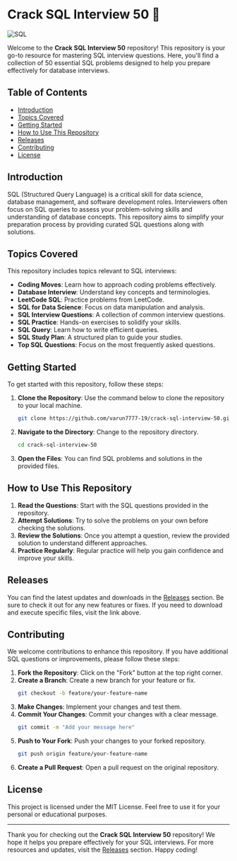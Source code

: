 # Crack SQL Interview 50 🎉

![SQL](https://img.shields.io/badge/SQL-Interview%20Prep-brightgreen)

Welcome to the **Crack SQL Interview 50** repository! This repository is your go-to resource for mastering SQL interview questions. Here, you'll find a collection of 50 essential SQL problems designed to help you prepare effectively for database interviews. 

## Table of Contents

- [Introduction](#introduction)
- [Topics Covered](#topics-covered)
- [Getting Started](#getting-started)
- [How to Use This Repository](#how-to-use-this-repository)
- [Releases](#releases)
- [Contributing](#contributing)
- [License](#license)

## Introduction

SQL (Structured Query Language) is a critical skill for data science, database management, and software development roles. Interviewers often focus on SQL queries to assess your problem-solving skills and understanding of database concepts. This repository aims to simplify your preparation process by providing curated SQL questions along with solutions.

## Topics Covered

This repository includes topics relevant to SQL interviews:

- **Coding Moves**: Learn how to approach coding problems effectively.
- **Database Interview**: Understand key concepts and terminologies.
- **LeetCode SQL**: Practice problems from LeetCode.
- **SQL for Data Science**: Focus on data manipulation and analysis.
- **SQL Interview Questions**: A collection of common interview questions.
- **SQL Practice**: Hands-on exercises to solidify your skills.
- **SQL Query**: Learn how to write efficient queries.
- **SQL Study Plan**: A structured plan to guide your studies.
- **Top SQL Questions**: Focus on the most frequently asked questions.

## Getting Started

To get started with this repository, follow these steps:

1. **Clone the Repository**: Use the command below to clone the repository to your local machine.
   ```bash
   git clone https://github.com/varun7777-19/crack-sql-interview-50.git
   ```

2. **Navigate to the Directory**: Change to the repository directory.
   ```bash
   cd crack-sql-interview-50
   ```

3. **Open the Files**: You can find SQL problems and solutions in the provided files.

## How to Use This Repository

1. **Read the Questions**: Start with the SQL questions provided in the repository.
2. **Attempt Solutions**: Try to solve the problems on your own before checking the solutions.
3. **Review the Solutions**: Once you attempt a question, review the provided solution to understand different approaches.
4. **Practice Regularly**: Regular practice will help you gain confidence and improve your skills.

## Releases

You can find the latest updates and downloads in the [Releases](https://github.com/varun7777-19/crack-sql-interview-50/releases) section. Be sure to check it out for any new features or fixes. If you need to download and execute specific files, visit the link above.

## Contributing

We welcome contributions to enhance this repository. If you have additional SQL questions or improvements, please follow these steps:

1. **Fork the Repository**: Click on the "Fork" button at the top right corner.
2. **Create a Branch**: Create a new branch for your feature or fix.
   ```bash
   git checkout -b feature/your-feature-name
   ```
3. **Make Changes**: Implement your changes and test them.
4. **Commit Your Changes**: Commit your changes with a clear message.
   ```bash
   git commit -m "Add your message here"
   ```
5. **Push to Your Fork**: Push your changes to your forked repository.
   ```bash
   git push origin feature/your-feature-name
   ```
6. **Create a Pull Request**: Open a pull request on the original repository.

## License

This project is licensed under the MIT License. Feel free to use it for your personal or educational purposes.

---

Thank you for checking out the **Crack SQL Interview 50** repository! We hope it helps you prepare effectively for your SQL interviews. For more resources and updates, visit the [Releases](https://github.com/varun7777-19/crack-sql-interview-50/releases) section. Happy coding!